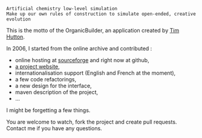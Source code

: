     Artificial chemistry low-level simulation
    Make up our own rules of construction to simulate open-ended, creative evolution

This is the motto of the OrganicBuilder, an application created by [Tim Hutton](http://www.sq3.org.uk).

In 2006, I started from the online archive and contributed : 

* online hosting at [sourceforge](http://sourceforge.net/projects/organicbuilder/) and right now at github,
* [a project website](http://organicbuilder.sourceforge.net/),
* internationalisation support (English and French at the moment),
* a few code refactorings,
* a new design for the interface,
* maven description of the project,
* ...

I might be forgetting a few things.

You are welcome to watch, fork the project and create pull requests. Contact me if you have any questions.
